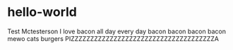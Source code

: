 # hello-world
Test Mctesterson
I love bacon all day every day bacon bacon bacon bacon
mewo cats
burgers
PIZZZZZZZZZZZZZZZZZZZZZZZZZZZZZZZZZZZZZA
